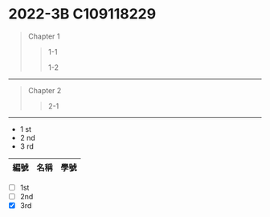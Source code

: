 # 2022-3B C109118229
>Chapter 1
>>1-1
>>
>>1-2
---
>Chapter 2
>>2-1
---
* 1 st
* 2 nd
* 3 rd



| 編號 | 名稱 | 學號 |
|:-----| :------:| -----:|





-  [ ] 1st
-  [ ] 2nd
-  [x] 3rd

